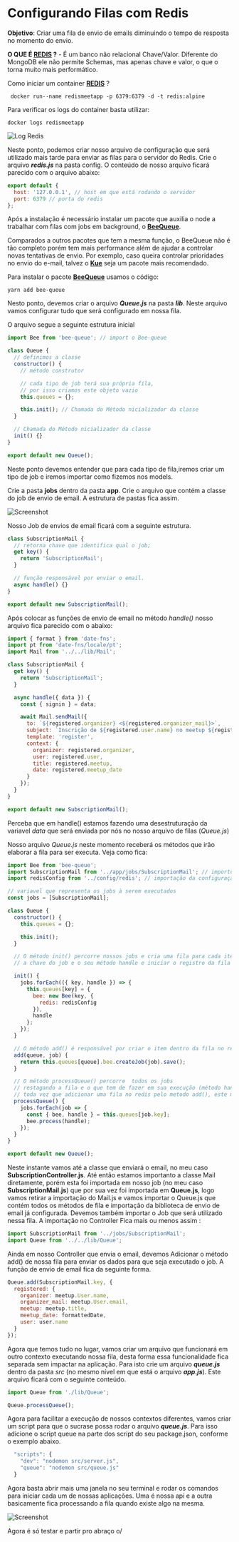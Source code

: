 # Configurando Filas com Redis

**Objetivo**: Criar uma fila de envio de emails diminuindo o tempo de resposta no momento do envio.

**O QUE É [REDIS](http://redis.io) ?** - É um banco não relacional Chave/Valor. Diferente do MongoDB ele não permite Schemas, mas apenas chave e valor, o que o torna muito mais performático.

Como iniciar um container **[REDIS](http://redis.io)** ?

```
 docker run--name redismeetapp -p 6379:6379 -d -t redis:alpine
```

Para verificar os logs do container basta utilizar:

```
docker logs redismeetapp
```

![Log Redis](./images/logRedis.jpg)

Neste ponto, podemos criar nosso arquivo de configuração que será utilizado mais tarde para enviar as filas para o servidor do Redis. Crie o arquivo _**redis.js**_ na pasta config. O conteúdo de nosso arquivo ficará parecido com o arquivo abaixo:

```javascript
export default {
  host: '127.0.0.1', // host em que está rodando o servidor
  port: 6379 // porta do redis
};
```

Após a instalação é necessário instalar um pacote que auxilia o node a trabalhar com filas com jobs em background, o **[BeeQueue](https://bee-queue.com/)**.

Comparados a outros pacotes que tem a mesma função, o BeeQueue não é tão completo porém tem mais performance além de ajudar a controlar novas tentativas de envio. Por exemplo, caso queira controlar prioridades no envio do e-mail, talvez o **[Kue](https://github.com/Automattic/kue)** seja um pacote mais recomendado.

Para instalar o pacote **[BeeQueue](https://bee-queue.com/)** usamos o código:

```
yarn add bee-queue
```

Nesto ponto, devemos criar o arquivo _**Queue.js**_ na pasta _**lib**_. Neste arquivo vamos configurar tudo que será configurado em nossa fila.

O arquivo segue a seguinte estrutura inicial

```javascript
import Bee from 'bee-queue'; // import o Bee-queue

class Queue {
  // definimos a classe
  constructor() {
    // método construtor

    // cada tipo de job terá sua própria fila,
    // por isso criamos este objeto vazio
    this.queues = {};

    this.init(); // Chamada do Método nicializador da classe
  }

  // Chamada do Método nicializador da classe
  init() {}
}

export default new Queue();
```

Neste ponto devemos entender que para cada tipo de fila,iremos criar um tipo de job e iremos importar como fizemos nos models.

Crie a pasta **jobs** dentro da pasta **app**. Crie o arquivo que contém a classe do job de envio de email. A estrutura de pastas fica assim.

![Screenshot](./images/estruturaPastas.png)

Nosso Job de envios de email ficará com a seguinte estrutura.

```javascript
class SubscriptionMail {
  // retorna chave que identifica qual o job;
  get key() {
    return 'SubscriptionMail';
  }

  // função responsável por enviar o email.
  async handle() {}
}

export default new SubscriptionMail();
```

Após colocar as funções de envio de email no método _handle()_ nosso arquivo fica parecido com o abaixo:

```javascript
import { format } from 'date-fns';
import pt from 'date-fns/locale/pt';
import Mail from '../../lib/Mail';

class SubscriptionMail {
  get key() {
    return 'SubscriptionMail';
  }

  async handle({ data }) {
    const { signin } = data;

    await Mail.sendMail({
      to: `${registered.organizer} <${registered.organizer_mail}>`,
      subject: `Inscrição de ${registered.user.name} no meetup ${registered.meetup}`,
      template: 'register',
      context: {
        organizer: registered.organizer,
        user: registered.user,
        title: registered.meetup,
        date: registered.meetup_date
      }
    });
  }
}

export default new SubscriptionMail();
```

Perceba que em handle() estamos fazendo uma desestruturação da variavel _data_ que será enviada por nós no nosso arquivo de filas (_Queue.js_)

Nosso arquivo _Queue.js_ neste momento receberá os métodos que irão elaborar a fila para ser executa. Veja como fica:

```javascript
import Bee from 'bee-queue';
import SubscriptionMail from '../app/jobs/SubscriptionMail'; // importo o arquivo da classe do job
import redisConfig from '../config/redis'; // importação da configuração do redis

// variavel que representa os jobs à serem executados
const jobs = [SubscriptionMail];

class Queue {
  constructor() {
    this.queues = {};

    this.init();
  }

  // O método init() percorre nossos jobs e cria uma fila para cada item contendo
  // a chave do job e o seu método handle e iniciar o registro da fila no redis.

  init() {
    jobs.forEach(({ key, handle }) => {
      this.queues[key] = {
        bee: new Bee(key, {
          redis: redisConfig
        }),
        handle
      };
    });
  }

  // O método add() é responsável por criar o item dentro da fila no redis
  add(queue, job) {
    return this.queues[queue].bee.createJob(job).save();
  }

  // O método processQueue() percorre  todos os jobs
  // restagando a fila e o que tem de fazer em sua execução (método handle()
  // toda vez que adicionar uma fila no redis pelo metodo add(), este metodo executa em background a execução da tarefa do metodo , no caso o metodo handle de cada tarefa)
  processQueue() {
    jobs.forEach(job => {
      const { bee, handle } = this.queues[job.key];
      bee.process(handle);
    });
  }
}

export default new Queue();
```

Neste instante vamos até a classe que enviará o email, no meu caso **SubscriptionController.js**. Até então estamos importanto a classe Mail diretamente, porém esta foi importada em nosso job (no meu caso **SubscriptionMail.js**) que por sua vez foi importada em **Queue.js**, logo vamos retirar a importação do Mail.js e vamos importar o Queue.js que contém todos os métodos de fila e importação da biblioteca de envio de email já configurada. Devemos também importar o Job que será utilizado nessa fila. A importação no Controller Fica mais ou menos assim :

```javascript
import SubscriptionMail from '../jobs/SubscriptionMail';
import Queue from '../../lib/Queue';
```

Ainda em nosso Controller que envia o email, devemos Adicionar o método add() de nossa fila para enviar os dados para que seja executado o job. A função de envio de email fica da seguinte forma.

```javascript
Queue.add(SubscriptionMail.key, {
  registered: {
    organizer: meetup.User.name,
    organizer_mail: meetup.User.email,
    meetup: meetup.title,
    meetup_date: formattedDate,
    user: user.name
  }
});
```

Agora que temos tudo no lugar, vamos criar um arquivo que funcionará em outro contexto executando nossa fila, desta forma essa funcionalidade fica separada sem impactar na aplicação. Para isto crie um arquivo _**queue.js**_ dentro da pasta _src_ (no mesmo nível em que está o arquivo _**app.js**_). Este arquivo ficará com o seguinte conteúdo.

```javascript
import Queue from './lib/Queue';

Queue.processQueue();
```

Agora para facilitar a execução de nossos contextos diferentes, vamos criar um script para que o sucrase possa rodar o arquivo _**queue.js**_. Para isso adicione o script queue na parte dos script do seu package.json, conforme o exemplo abaixo.

```javascript
  "scripts": {
    "dev": "nodemon src/server.js",
    "queue": "nodemon src/queue.js"
  }
```

Agora basta abrir mais uma janela no seu terminal e rodar os comandos para iniciar cada um de nossas aplicações. Uma é nossa api e a outra basicamente fica processando a fila quando existe algo na mesma.

![Screenshot](./images/yarnqueue.png)

Agora é só testar e partir pro abraço o/
